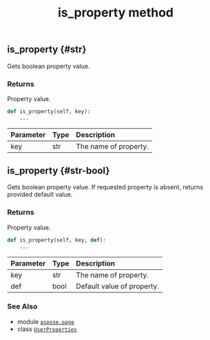 ﻿---
title: is_property method
second_title: Aspose.Page for Python via .NET API References
description: 
type: docs
weight: 110
url: /python-net/aspose.page/userproperties/is_property/
is_root: false
---

## is_property {#str}

Gets boolean property value.


### Returns 


Property value.


```python
def is_property(self, key):
    ...
```


| Parameter | Type | Description |
| :- | :- | :- |
| key | str | The name of property. |


## is_property {#str-bool}

Gets boolean property value. If requested property is absent, returns provided default value.


### Returns 


Property value.


```python
def is_property(self, key, def):
    ...
```


| Parameter | Type | Description |
| :- | :- | :- |
| key | str | The name of property. |
| def | bool | Default value of property. |



### See Also
* module [`aspose.page`](../../)
* class [`UserProperties`](/page/python-net/aspose.page/userproperties)
